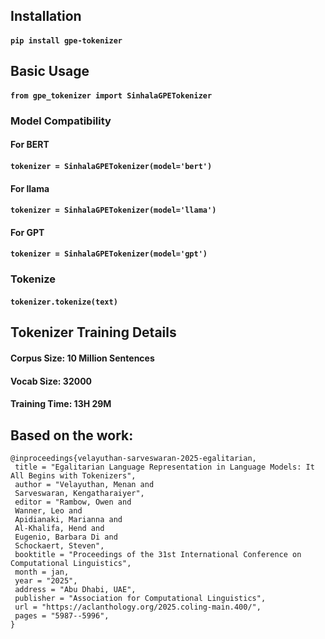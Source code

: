 ## Installation
#### ```pip install gpe-tokenizer```

## Basic Usage
#### ```from gpe_tokenizer import SinhalaGPETokenizer```

### Model Compatibility
#### For BERT
#### ```tokenizer = SinhalaGPETokenizer(model='bert')```

#### For llama
#### ```tokenizer = SinhalaGPETokenizer(model='llama')```

#### For GPT
#### ```tokenizer = SinhalaGPETokenizer(model='gpt')```

### Tokenize
#### ```tokenizer.tokenize(text)```



## Tokenizer Training Details
#### Corpus Size: 10 Million Sentences
#### Vocab Size: 32000
#### Training Time: 13H 29M

## Based on the work:

```
@inproceedings{velayuthan-sarveswaran-2025-egalitarian,
 title = "Egalitarian Language Representation in Language Models: It All Begins with Tokenizers",
 author = "Velayuthan, Menan and
 Sarveswaran, Kengatharaiyer",
 editor = "Rambow, Owen and
 Wanner, Leo and
 Apidianaki, Marianna and
 Al-Khalifa, Hend and
 Eugenio, Barbara Di and
 Schockaert, Steven",
 booktitle = "Proceedings of the 31st International Conference on Computational Linguistics",
 month = jan,
 year = "2025",
 address = "Abu Dhabi, UAE",
 publisher = "Association for Computational Linguistics",
 url = "https://aclanthology.org/2025.coling-main.400/",
 pages = "5987--5996",
}
```

